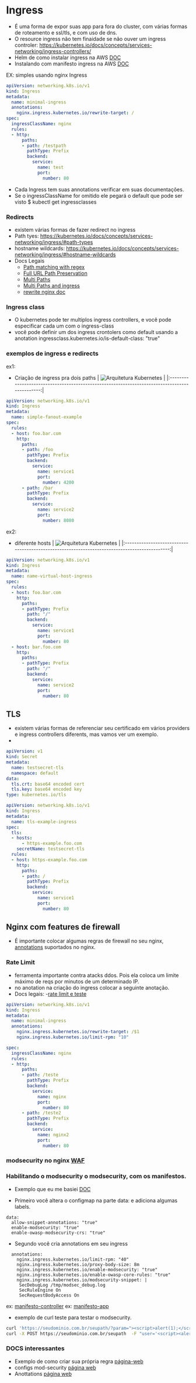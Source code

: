 # Ingress
- É uma forma de expor suas app para fora do cluster, com várias formas de roteamento e ssl/tls, e com uso de dns.
- O resource ingress não tem finaidade se não ouver um ingress controler: https://kubernetes.io/docs/concepts/services-networking/ingress-controllers/
- Helm de como instalar ingress na AWS [DOC](../../helm/nginx/README.md)
- Instalando com manifesto ingress na AWS [DOC](../k8s-extend/nginx/README.md)

EX: simples usando nginx Ingress
```yaml
apiVersion: networking.k8s.io/v1
kind: Ingress
metadata:
  name: minimal-ingress
  annotations:
    nginx.ingress.kubernetes.io/rewrite-target: /
spec:
  ingressClassName: nginx
  rules:
  - http:
      paths:
      - path: /testpath
        pathType: Prefix
        backend:
          service:
            name: test
            port:
              number: 80
```
- Cada Ingress tem suas annotations verificar em suas documentações.
- Se o ingressClassName for omitido ele pegará o default que pode ser visto $ kubectl get ingressclasses

### Redirects
- existem várias formas de fazer redirect no ingress
- Path tyes: https://kubernetes.io/docs/concepts/services-networking/ingress/#path-types
- hostname wildcards: https://kubernetes.io/docs/concepts/services-networking/ingress/#hostname-wildcards
- Docs Legais
  - [Path matching with regex](https://docs.nginx.com/nginx-ingress-controller/tutorials/ingress-path-regex-annotation/)
  - [Full URL Path Preservation](https://medium.com/@megaurav25/url-redirection-with-full-url-path-preservation-using-ingress-nginx-493f18523c99)
  - [Multi Paths](https://devpress.csdn.net/cloud/62fcb352c677032930801ba6.html)
  - [Multi Paths and ingress](https://copyprogramming.com/howto/kubernetes-ingress-with-multiple-target-rewrite)
  - [rewrite nginx doc](https://kubernetes.github.io/ingress-nginx/examples/rewrite/)


### Ingress class
- O kubernetes pode ter multiplos ingress controllers, e você pode especificar cada um com o ingress-class
- você pode definir um dos ingress crontolers como default usando a anotation     ingressclass.kubernetes.io/is-default-class: "true"

### exemplos de ingress e redirects

ex1:
- Criação de ingress pra dois paths
| ![Arquitetura Kubernetes](../images/path.png) |
|:---------------------------------------------------------------------------------------------:|

```yaml
apiVersion: networking.k8s.io/v1
kind: Ingress
metadata:
  name: simple-fanout-example
spec:
  rules:
  - host: foo.bar.com
    http:
      paths:
      - path: /foo
        pathType: Prefix
        backend:
          service:
            name: service1
            port:
              number: 4200
      - path: /bar
        pathType: Prefix
        backend:
          service:
            name: service2
            port:
              number: 8080
```

ex2:
- diferente hosts
| ![Arquitetura Kubernetes](../images/virtualhost.png) |
|:---------------------------------------------------------------------------------------------:|

```yaml
apiVersion: networking.k8s.io/v1
kind: Ingress
metadata:
  name: name-virtual-host-ingress
spec:
  rules:
  - host: foo.bar.com
    http:
      paths:
      - pathType: Prefix
        path: "/"
        backend:
          service:
            name: service1
            port:
              number: 80
  - host: bar.foo.com
    http:
      paths:
      - pathType: Prefix
        path: "/"
        backend:
          service:
            name: service2
            port:
              number: 80
```

## TLS
- existem várias formas de referenciar seu certificado em vários providers e ingress controllers diferents, mas vamos ver um exemplo.
- 
```yaml
apiVersion: v1
kind: Secret
metadata:
  name: testsecret-tls
  namespace: default
data:
  tls.crt: base64 encoded cert
  tls.key: base64 encoded key
type: kubernetes.io/tls
```
```yaml
apiVersion: networking.k8s.io/v1
kind: Ingress
metadata:
  name: tls-example-ingress
spec:
  tls:
  - hosts:
      - https-example.foo.com
    secretName: testsecret-tls
  rules:
  - host: https-example.foo.com
    http:
      paths:
      - path: /
        pathType: Prefix
        backend:
          service:
            name: service1
            port:
              number: 80
```

## Nginx com features de firewall
- É importante colocar algumas regras de firewall no seu nginx, [annotations](https://github.com/kubernetes/ingress-nginx/blob/main/docs/user-guide/nginx-configuration/annotations.md) suportados no nginx.

### Rate Limit
- ferramenta importante contra atacks ddos. Pois ela coloca um limite máximo de reqs por minutos de um determinado IP.
- no anotation na criação do ingress colocar a seguinte anotação.
- Docs legais:
  -[rate limit e teste](https://www.nginx.com/blog/microservices-march-protect-kubernetes-apis-with-rate-limiting/)

```yaml
apiVersion: networking.k8s.io/v1
kind: Ingress
metadata:
  name: minimal-ingress
  annotations:
    nginx.ingress.kubernetes.io/rewrite-target: /$1
    nginx.ingress.kubernetes.io/limit-rpm: "10"

spec:
  ingressClassName: nginx
  rules:
  - http:
      paths:
      - path: /teste
        pathType: Prefix
        backend:
          service:
            name: nginx
            port:
              number: 80
      - path: /teste2
        pathType: Prefix
        backend:
          service:
            name: nginx2
            port:
              number: 80
```

### modsecurity no nginx [WAF](https://github.com/kubernetes/ingress-nginx/blob/main/docs/user-guide/nginx-configuration/annotations.md#modsecurity)

### Habilitando o modsecurity o modsecurity, com os manifestos.

- Exemplo que eu me basiei [DOC](https://thelinuxnotes.com/index.php/how-to-install-and-configure-modsecurity-waf-in-kubernetes/#google_vignette)

- Primeiro você altera o configmap na parte data: e adiciona algumas labels.
```
data:
  allow-snippet-annotations: "true"
  enable-modsecurity: "true"
  enable-owasp-modsecurity-crs: "true"
```

- Segundo você cria annotations em seu ingress
```
  annotations:
    nginx.ingress.kubernetes.io/limit-rpm: "40"
    nginx.ingress.kubernetes.io/proxy-body-size: 8m
    nginx.ingress.kubernetes.io/enable-modsecurity: "true"
    nginx.ingress.kubernetes.io/enable-owasp-core-rules: "true"   
    nginx.ingress.kubernetes.io/modsecurity-snippet: |
     SecDebugLog /tmp/modsec_debug.log 
     SecRuleEngine On
     SecRequestBodyAccess On
```
ex: [manifesto-controller](../k8s-extend/nginx/deploy-modsecurity.yaml)
ex: [manifesto-app](../k8s-extend/nginx/app-modsecurity.yaml)

- exemplo de curl teste para testar o modsecurity.
```bash
curl 'https://seudominio.com.br/seupath/?param="><script>alert(1);</script>'
curl -X POST https://seudominio.com.br/seupath  -F "user='<script><alert>Hello></alert></script>'"
```

### DOCS interessantes
- Exemplo de como criar sua própria regra [página-web](https://thelinuxnotes.com/index.php/how-to-install-and-configure-modsecurity-waf-in-kubernetes/#google_vignette)
- configs mod-security [página web](https://github.com/owasp-modsecurity/ModSecurity/blob/v3/master/modsecurity.conf-recommended)
- Anottations [página web](https://kubernetes.github.io/ingress-nginx/user-guide/nginx-configuration/annotations/#modsecurity)

